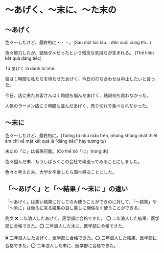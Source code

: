 # 〜あげく、〜末に、〜た末の

## 〜あげく

色々〜したけど、最終的に・・・。(Sau một lúc lâu... đến cuối cùng thì...)

色々努力したが、結局ダメだったという残念な気持ちが含まれる。 (Thể hiện kết quả đáng tiếc)

Từ あげく là danh từ nhé.

彼は１時間も私たちを待たせたあげく、今日の打ち合わせは中止したいと言った。

今日、店に来たお客さんは１時間も悩んだあげく、結局何も買わなかった。

人気のラーメン店に２時間も並んだあげく、売り切れで食べられなかった。

## 〜末に

色々〜したけど、最終的に。(Tương tự như mẫu trên, nhưng không nhất thiết ám chỉ về mặt kết quả là "đáng tiếc" hay tương tự)

末にの「に」は省略可能。(Có thể bỏ「に」trong 末)

色々悩んだ末、もうしばらくこの会社で頑張ってみることにしました。

色々と考えた末、大学を卒業したら国へ帰ることにした。

## 「〜あげく」と「〜結果 / 〜末に 」の違い

「〜あげく」は悪い結果に対してのみ使うことができのに対して、「〜結果」や「〜末に」は後ろに来る結果の良し悪しに関係なく使うことができる。 

例文  ❌ 二年浪人したあげく、医学部に合格できた。
⭕️ 二年浪人した結果、医学部に合格できた。⭕️ 二年浪人した末に、医学部に合格できた。

❌ 二年浪人したあげく、医学部に合格できた。⭕️ 二年浪人した結果、医学部に合格できた。⭕️ 二年浪人した末に、医学部に合格できた。
